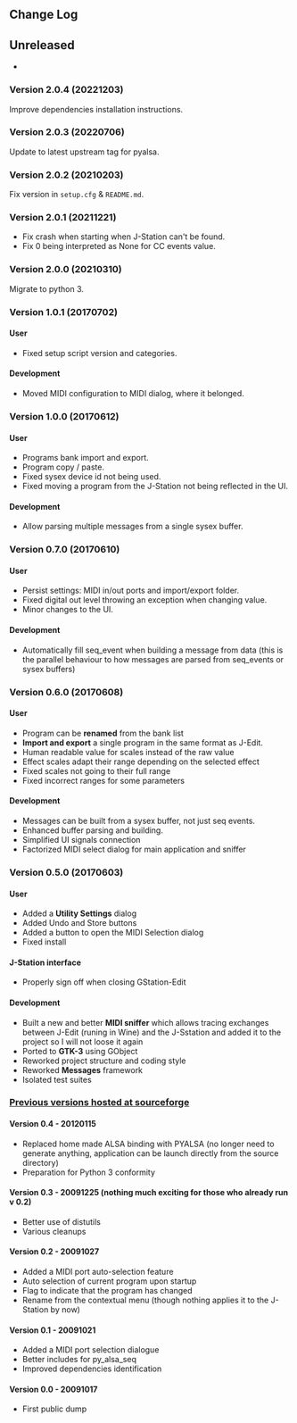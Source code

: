 ## Change Log

## Unreleased

-

### Version 2.0.4 (20221203)

Improve dependencies installation instructions.

### Version 2.0.3 (20220706)

Update to latest upstream tag for pyalsa.

### Version 2.0.2 (20210203)

Fix version in `setup.cfg` & `README.md`.

### Version 2.0.1 (20211221)

- Fix crash when starting when J-Station can't be found.
- Fix 0 being interpreted as None for CC events value.

### Version 2.0.0 (20210310)

Migrate to python 3.

### Version 1.0.1 (20170702)

#### User

- Fixed setup script version and categories.

#### Development

- Moved MIDI configuration to MIDI dialog, where it belonged.

### Version 1.0.0 (20170612)

#### User

- Programs bank import and export.
- Program copy / paste.
- Fixed sysex device id not being used.
- Fixed moving a program from the J-Station not being reflected in the UI.

#### Development

- Allow parsing multiple messages from a single sysex buffer.

### Version 0.7.0 (20170610)

#### User

- Persist settings: MIDI in/out ports and import/export folder.
- Fixed digital out level throwing an exception when changing value.
- Minor changes to the UI.

#### Development

- Automatically fill seq_event when building a message from data (this is the
parallel behaviour to how messages are parsed from seq_events or sysex buffers)


### Version 0.6.0 (20170608)

#### User

- Program can be **renamed** from the bank list
- **Import and export** a single program in the same format as J-Edit.
- Human readable value for scales instead of the raw value
- Effect scales adapt their range depending on the selected effect
- Fixed scales not going to their full range
- Fixed incorrect ranges for some parameters

#### Development

- Messages can be built from a sysex buffer, not just seq events.
- Enhanced buffer parsing and building.
- Simplified UI signals connection
- Factorized MIDI select dialog for main application and sniffer

### Version 0.5.0 (20170603)

#### User

- Added a **Utility Settings** dialog
- Added Undo and Store buttons
- Added a button to open the MIDI Selection dialog
- Fixed install

#### J-Station interface

- Properly sign off when closing GStation-Edit

#### Development

- Built a new and better **MIDI sniffer** which allows tracing exchanges
between J-Edit (runing in Wine) and the J-Sstation and added it to the project
so I will not loose it again
- Ported to **GTK-3** using GObject
- Reworked project structure and coding style
- Reworked **Messages** framework
- Isolated test suites


### [Previous versions hosted at sourceforge](https://sourceforge.net/projects/gstation-edit/)

#### Version 0.4 - 20120115

- Replaced home made ALSA binding with PYALSA (no longer need to generate
anything, application can be launch directly from the source directory)
- Preparation for Python 3 conformity

#### Version 0.3 - 20091225 (nothing much exciting for those who already run v 0.2)

- Better use of distutils
- Various cleanups

#### Version 0.2 - 20091027

- Added a MIDI port auto-selection feature
- Auto selection of current program upon startup
- Flag to indicate that the program has changed
- Rename from the contextual menu (though nothing applies it to the J-Station
by now)

#### Version 0.1 - 20091021

- Added a MIDI port selection dialogue
- Better includes for py_alsa_seq
- Improved dependencies identification

#### Version 0.0 - 20091017

- First public dump
